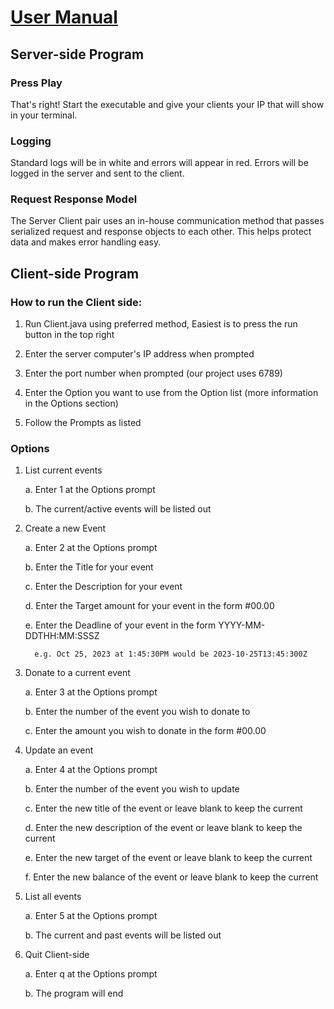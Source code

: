 # <ins>User Manual</ins>
## Server-side Program

### Press Play

That's right! Start the executable and give your clients your
IP that will show in your terminal.

### Logging

Standard logs will be in white and errors will appear in red.
Errors will be logged in the server and sent to the client.




### Request Response Model

The Server Client pair uses an in-house communication method
that passes serialized request and response objects to each other.
This helps protect data and makes error handling easy.


## Client-side Program

### How to run the Client side:

1. Run Client.java using preferred method, Easiest is to press the run button in the top right

2. Enter the server computer's IP address when prompted

3. Enter the port number when prompted (our project uses 6789)

4. Enter the Option you want to use from the Option list (more information in the Options section)

5. Follow the Prompts as listed

### Options

1.  List current events

    a. Enter 1 at the Options prompt

    b. The current/active events will be listed out


2. Create a new Event

   a. Enter 2 at the Options prompt

   b. Enter the Title for your event

   c. Enter the Description for your event

   d. Enter the Target amount for your event in the form #00.00

   e. Enter the Deadline of your event in the form YYYY-MM-DDTHH:MM:SSSZ

         e.g. Oct 25, 2023 at 1:45:30PM would be 2023-10-25T13:45:300Z


3.  Donate to a current event

    a. Enter 3 at the Options prompt

    b. Enter the number of the event you wish to donate to

    c. Enter the amount you wish to donate in the form #00.00


4.  Update an event

    a. Enter 4 at the Options prompt

    b. Enter the number of the event you wish to update

    c. Enter the new title of the event or leave blank to keep the current

    d. Enter the new description of the event or leave blank to keep the current

    e. Enter the new target of the event or leave blank to keep the current

    f. Enter the new balance of the event or leave blank to keep the current


5.  List all events

    a. Enter 5 at the Options prompt

    b. The current and past events will be listed out


6.  Quit Client-side

    a. Enter q at the Options prompt

    b. The program will end
